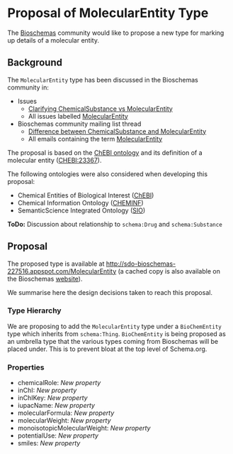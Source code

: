 # Proposal of MolecularEntity Type

The [Bioschemas](https://bioschemas.org) community would like to propose a new type for marking up details of a molecular entity. 

## Background

The `MolecularEntity` type has been discussed in the Bioschemas community in:

- Issues
  - [Clarifying ChemicalSubstance vs MolecularEntity](https://github.com/BioSchemas/specifications/issues/327)
  - All issues labelled [MolecularEntity](https://github.com/BioSchemas/specifications/issues?utf8=✓&q=label:"type:+MolecularEntity")
- Bioschemas community mailing list thread
  - [Difference between ChemicalSubstance and MolecularEntity](https://lists.w3.org/Archives/Public/public-bioschemas/2019Jun/0008.html)
  - All emails containing the term [MolecularEntity](https://www.w3.org/Search/Mail/Public/advanced_search?keywords=&hdr-1-name=subject&hdr-1-query=MolecularEntity&hdr-2-name=from&hdr-2-query=&hdr-3-name=message-id&hdr-3-query=&period_month=&period_year=&index-grp=Public__FULL&index-type=t&type-index=public-bioschemas&resultsperpage=20&sortby=date-asc)

The proposal is based on the [ChEBI ontology](https://www.ebi.ac.uk/chebi/) and its definition of a molecular entity ([CHEBI:23367](https://www.ebi.ac.uk/chebi/searchId.do?chebiId=CHEBI%3A23367)).

The following ontologies were also considered when developing this proposal:

- Chemical Entities of Biological Interest ([ChEBI](https://www.ebi.ac.uk/chebi/))
- Chemical Information Ontology ([CHEMINF](http://semanticchemistry.github.io/semanticchemistry/)) 
- SemanticScience Integrated Ontology ([SIO](http://sio.semanticscience.org/))

**ToDo:** Discussion about relationship to `schema:Drug` and `schema:Substance`

## Proposal

The proposed type is available at http://sdo-bioschemas-227516.appspot.com/MolecularEntity (a cached copy is also available on the Bioschemas [website](https://bioschemas.org/types/MolecularEntity/)).

We summarise here the design decisions taken to reach this proposal.

### Type Hierarchy

We are proposing to add the `MolecularEntity` type under a `BioChemEntity` type which inherits from `schema:Thing`. `BioChemEntity` is being proposed as an umbrella type that the various types coming from Bioschemas will be placed under. This is to prevent bloat at the top level of Schema.org.

### Properties

- chemicalRole: *New property*
- inChI: *New property*
- inChIKey: *New property*
- iupacName: *New property*
- molecularFormula: *New property*
- molecularWeight: *New property*
- monoisotopicMolecularWeight: *New property*
- potentialUse: *New property*
- smiles: *New property*
